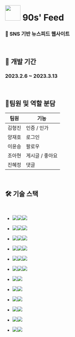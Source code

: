 # <img src="https://img1.daumcdn.net/thumb/R1280x0/?scode=mtistory2&fname=https%3A%2F%2Fblog.kakaocdn.net%2Fdn%2FbW29Gs%2FbtsNiprn0Mq%2F0w4XWxxaWP2W7AiCWywGik%2Fimg.png" width="50px" height="50px"> 90s' Feed

### 📱 SNS 기반 뉴스피드 웹사이트

<br>

##  📅 개발 기간  
### 2023.2.6 ~ 2023.3.13

<br>

## 🐣팀원 및 역할 분담

|팀원|기능|
|------|---|
| 김형진 | 인증 / 인가 |
| 양재호 | 로그인 |
| 이윤승 | 팔로우 |
| 조아현 | 게시글 / 좋아요 |
| 진혜정 | 댓글 |

<br>

## 🛠️ 기술 스택

<br>

<!-- Spring Boot -->
- <img src="https://img.shields.io/badge/Framework-4B5563?style=for-the-badge"><img src="https://img.shields.io/badge/SpringBoot-6DB33F?style=for-the-badge&logo=springboot&logoColor=white"><img src="https://img.shields.io/badge/2.7.13-9CA3AF?style=for-the-badge">

<!-- MySQL -->
- <img src="https://img.shields.io/badge/Database-1E3A8A?style=for-the-badge"><img src="https://img.shields.io/badge/MySQL-4479A1?style=for-the-badge&logo=mysql&logoColor=white"><img src="https://img.shields.io/badge/8.0.x-9CA3AF?style=for-the-badge">

<!-- Hibernate -->
- <img src="https://img.shields.io/badge/ORM-6B21A8?style=for-the-badge"><img src="https://img.shields.io/badge/Hibernate-59666C?style=for-the-badge&logo=hibernate&logoColor=white"><img src="https://img.shields.io/badge/5.x-9CA3AF?style=for-the-badge">

<!-- IntelliJ -->
- <img src="https://img.shields.io/badge/IDE-7C3AED?style=for-the-badge"><img src="https://img.shields.io/badge/IntelliJIDEA-000000?style=for-the-badge&logo=intellijidea&logoColor=white"><img src="https://img.shields.io/badge/2024.1-9CA3AF?style=for-the-badge">

<!-- Redis -->
- <img src="https://img.shields.io/badge/Infra-B91C1C?style=for-the-badge"><img src="https://img.shields.io/badge/Redis-DC382D?style=for-the-badge&logo=redis&logoColor=white"><img src="https://img.shields.io/badge/7.x-9CA3AF?style=for-the-badge">

<!-- Java -->
- <img src="https://img.shields.io/badge/Language-065F46?style=for-the-badge"><img src="https://img.shields.io/badge/Java-007396?style=for-the-badge&logo=openjdk&logoColor=white"><img src="https://img.shields.io/badge/17-9CA3AF?style=for-the-badge">

<!-- GitHub -->
- <img src="https://img.shields.io/badge/VCS-1F2937?style=for-the-badge"><img src="https://img.shields.io/badge/GitHub-181717?style=for-the-badge&logo=github&logoColor=white">

<!-- Slack -->
- <img src="https://img.shields.io/badge/Communication-3B0764?style=for-the-badge"><img src="https://img.shields.io/badge/Slack-4A154B?style=for-the-badge&logo=slack&logoColor=white">

<!-- ERDCloud -->
- <img src="https://img.shields.io/badge/ERDTool-0369A1?style=for-the-badge"><img src="https://img.shields.io/badge/ErdCloud-0096C7?style=for-the-badge">

<!-- Notion -->
- <img src="https://img.shields.io/badge/Docs-111827?style=for-the-badge"><img src="https://img.shields.io/badge/Notion-000000?style=for-the-badge&logo=notion&logoColor=white">

<!-- Postman -->
- <img src="https://img.shields.io/badge/TestTool-F59E0B?style=for-the-badge"><img src="https://img.shields.io/badge/Postman-FF6C37?style=for-the-badge&logo=postman&logoColor=white">

<!-- Figma -->
- <img src="https://img.shields.io/badge/Design-dc6d4b?style=for-the-badge"><img src="https://img.shields.io/badge/Figma-F24E1E?style=for-the-badge&logo=figma&logoColor=white">
